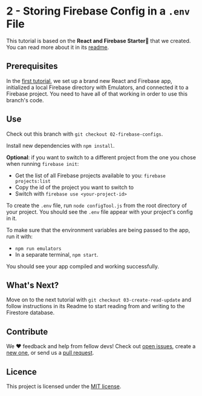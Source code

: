 # 2 - Storing Firebase Config in a `.env` File


This tutorial is based on the **React and Firebase Starter💞** that we created. You can read more about it in its [readme](https://github.com/codebusters-ca/react-firebase-starter#react--firebase-starter).

## Prerequisites

In the [first tutorial](https://github.com/codebusters-ca/firebase-course/tree/01-project-setup#1---setting-up-a-react-and-firebase-project), we set up a brand new React and Firebase app, initialized a local Firebase directory with Emulators, and connected it to a Firebase project. You need to have all of that working in order to use this branch's code.

## Use

Check out this branch with `git checkout 02-firebase-configs`.

Install new dependencies with `npm install`.

**Optional**: if you want to switch to a different project from the one you chose when running `firebase init`:
  - Get the list of all Firebase projects available to you: `firebase projects:list`
  - Copy the id of the project you want to switch to
  - Switch with `firebase use <your-project-id>`

To create the `.env` file, run `node configTool.js` from the root directory of your project. You should see the `.env` file appear with your project's config in it.

To make sure that the environment variables are being passed to the app, run it with:
* `npm run emulators`
* In a separate terminal, `npm start`.

You should see your app compiled and working successfully.

## What's Next?

Move on to the next tutorial with `git checkout 03-create-read-update` and follow instructions in its Readme to start reading from and writing to the Firestore database.

## Contribute

We ❤️ feedback and help from fellow devs! Check out [open issues](https://github.com/codebusters-ca/react-firebase-starter/issues), create a [new one](https://github.com/codebusters-ca/react-firebase-starter/issues/new?labels=bug), or send us a [pull request](https://github.com/codebusters-ca/react-firebase-starter/compare).

## Licence

This project is licensed under the [MIT license](https://github.com/codebusters-ca/firebase-course/blob/main/LICENSE).
